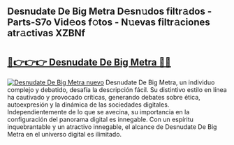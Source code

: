 ## Desnudate De Big Metra D𝚎sn𝚞dos filtr𝚊dos - Parts-S7o Vid𝚎os f𝚘tos - N𝚞evas filtr𝚊ciones atr𝚊ctivas XZBNf

# <h2><a href="http://mbbfb6d.tromn.icu/?c=Desnudate+De+Big+Metra">🔗👉👉👉 Desnudate De Big Metra 🔗🔗</a></h2>

[![Desnudate De Big Metra nuevo](https://i.imgur.com/pEAQMta.gif)](http://mbbfb6d.tromn.icu/?c=Desnudate+De+Big+Metra)
Desnudate De Big Metra, un individuo complejo y debatido, desafía la descripción fácil. Su distintivo estilo en línea ha cautivado y provocado críticas, generando debates sobre ética, autoexpresión y la dinámica de las sociedades digitales. Independientemente de lo que se avecina, su importancia en la configuración del panorama digital es innegable. Con un espíritu inquebrantable y un atractivo innegable, el alcance de Desnudate De Big Metra en el universo digital es ilimitado.
